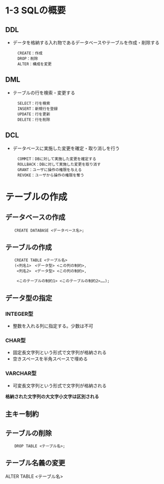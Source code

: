 # 1-3 SQLの概要

## DDL
- データを格納する入れ物であるデータベースやテーブルを作成・削除する  

        CREATE：作成
        DROP：削除
        ALTER：構成を変更

## DML
- テーブルの行を検索・変更する

        SELECT：行を検索
        INSERT：新規行を登録
        UPDATE：行を更新
        DELETE：行を削除

## DCL
- データベースに実施した変更を確定・取り消しを行う

        COMMIT：DBに対して実施した変更を確定する
        ROLLBACK：DBに対して実施した変更を取り消す
        GRANT：ユーザに操作の権限を与える
        REVOKE：ユーザから操作の権限を奪う

# テーブルの作成
## データベースの作成
        CREATE DATABASE <データベース名>;

## テーブルの作成
        CREATE TABLE <テーブル名>
        (<列名1>　<データ型> <この列の制約>,
         <列名2>　<データ型> <この列の制約>,
         
         <このテーブルの制約1> <このテーブルの制約2>……);


## データ型の指定
### INTEGER型
- 整数を入れる列に指定する。少数は不可
### CHAR型
- 固定長文字列という形式で文字列が格納される
- 空きスペースを半角スペースで埋める
### VARCHAR型
- 可変長文字列という形式で文字列が格納される

**格納された文字列の大文字小文字は区別される**

## 主キー制約

## テーブルの削除
        DROP TABLE <テーブル名>;

## テーブル名義の変更
ALTER TABLE <テーブル名>
